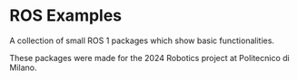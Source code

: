# ROS Examples

A collection of small ROS 1 packages which show basic functionalities.

These packages were made for the 2024 Robotics project at Politecnico di Milano.
